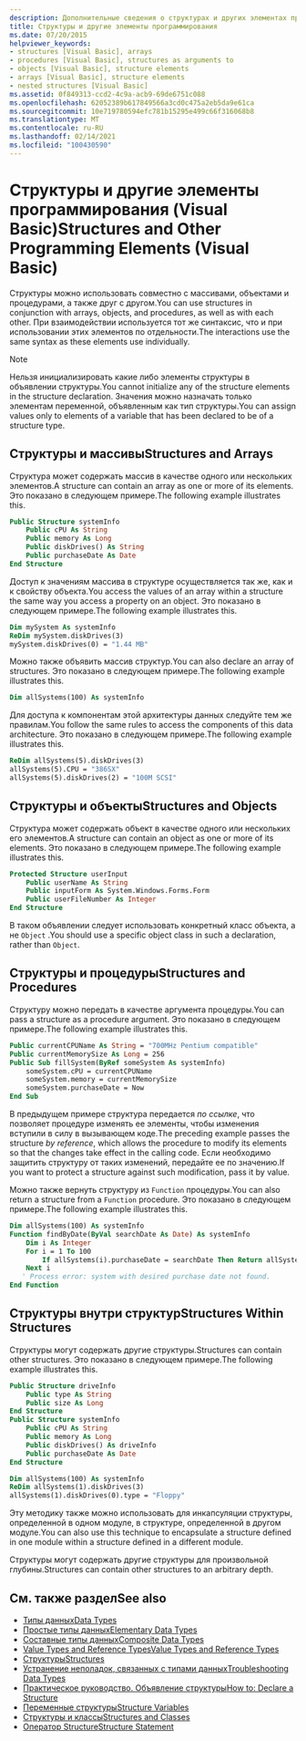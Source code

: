 ```yaml
---
description: Дополнительные сведения о структурах и других элементах программирования (Visual Basic)
title: Структуры и другие элементы программирования
ms.date: 07/20/2015
helpviewer_keywords:
- structures [Visual Basic], arrays
- procedures [Visual Basic], structures as arguments to
- objects [Visual Basic], structure elements
- arrays [Visual Basic], structure elements
- nested structures [Visual Basic]
ms.assetid: 0f849313-ccd2-4c9a-acb9-69de6751c088
ms.openlocfilehash: 62052389b617849566a3cd0c475a2eb5da9e61ca
ms.sourcegitcommit: 10e719780594efc781b15295e499c66f316068b8
ms.translationtype: MT
ms.contentlocale: ru-RU
ms.lasthandoff: 02/14/2021
ms.locfileid: "100430590"
---
```

# <a name="structures-and-other-programming-elements-visual-basic"></a><span data-ttu-id="c0b52-103">Структуры и другие элементы программирования (Visual Basic)</span><span class="sxs-lookup"><span data-stu-id="c0b52-103">Structures and Other Programming Elements (Visual Basic)</span></span>

<span data-ttu-id="c0b52-104">Структуры можно использовать совместно с массивами, объектами и процедурами, а также друг с другом.</span><span class="sxs-lookup"><span data-stu-id="c0b52-104">You can use structures in conjunction with arrays, objects, and procedures, as well as with each other.</span></span> <span data-ttu-id="c0b52-105">При взаимодействии используется тот же синтаксис, что и при использовании этих элементов по отдельности.</span><span class="sxs-lookup"><span data-stu-id="c0b52-105">The interactions use the same syntax as these elements use individually.</span></span>  
  
> [!NOTE]
> <span data-ttu-id="c0b52-106">Нельзя инициализировать какие либо элементы структуры в объявлении структуры.</span><span class="sxs-lookup"><span data-stu-id="c0b52-106">You cannot initialize any of the structure elements in the structure declaration.</span></span> <span data-ttu-id="c0b52-107">Значения можно назначать только элементам переменной, объявленным как тип структуры.</span><span class="sxs-lookup"><span data-stu-id="c0b52-107">You can assign values only to elements of a variable that has been declared to be of a structure type.</span></span>  
  
## <a name="structures-and-arrays"></a><span data-ttu-id="c0b52-108">Структуры и массивы</span><span class="sxs-lookup"><span data-stu-id="c0b52-108">Structures and Arrays</span></span>  

 <span data-ttu-id="c0b52-109">Структура может содержать массив в качестве одного или нескольких элементов.</span><span class="sxs-lookup"><span data-stu-id="c0b52-109">A structure can contain an array as one or more of its elements.</span></span> <span data-ttu-id="c0b52-110">Это показано в следующем примере.</span><span class="sxs-lookup"><span data-stu-id="c0b52-110">The following example illustrates this.</span></span>  
  
```vb  
Public Structure systemInfo  
    Public cPU As String  
    Public memory As Long  
    Public diskDrives() As String  
    Public purchaseDate As Date  
End Structure
```  
  
 <span data-ttu-id="c0b52-111">Доступ к значениям массива в структуре осуществляется так же, как и к свойству объекта.</span><span class="sxs-lookup"><span data-stu-id="c0b52-111">You access the values of an array within a structure the same way you access a property on an object.</span></span> <span data-ttu-id="c0b52-112">Это показано в следующем примере.</span><span class="sxs-lookup"><span data-stu-id="c0b52-112">The following example illustrates this.</span></span>  
  
```vb  
Dim mySystem As systemInfo  
ReDim mySystem.diskDrives(3)  
mySystem.diskDrives(0) = "1.44 MB"  
```  
  
 <span data-ttu-id="c0b52-113">Можно также объявить массив структур.</span><span class="sxs-lookup"><span data-stu-id="c0b52-113">You can also declare an array of structures.</span></span> <span data-ttu-id="c0b52-114">Это показано в следующем примере.</span><span class="sxs-lookup"><span data-stu-id="c0b52-114">The following example illustrates this.</span></span>  
  
```vb  
Dim allSystems(100) As systemInfo  
```  
  
 <span data-ttu-id="c0b52-115">Для доступа к компонентам этой архитектуры данных следуйте тем же правилам.</span><span class="sxs-lookup"><span data-stu-id="c0b52-115">You follow the same rules to access the components of this data architecture.</span></span> <span data-ttu-id="c0b52-116">Это показано в следующем примере.</span><span class="sxs-lookup"><span data-stu-id="c0b52-116">The following example illustrates this.</span></span>  
  
```vb  
ReDim allSystems(5).diskDrives(3)  
allSystems(5).CPU = "386SX"  
allSystems(5).diskDrives(2) = "100M SCSI"  
```  
  
## <a name="structures-and-objects"></a><span data-ttu-id="c0b52-117">Структуры и объекты</span><span class="sxs-lookup"><span data-stu-id="c0b52-117">Structures and Objects</span></span>  

 <span data-ttu-id="c0b52-118">Структура может содержать объект в качестве одного или нескольких его элементов.</span><span class="sxs-lookup"><span data-stu-id="c0b52-118">A structure can contain an object as one or more of its elements.</span></span> <span data-ttu-id="c0b52-119">Это показано в следующем примере.</span><span class="sxs-lookup"><span data-stu-id="c0b52-119">The following example illustrates this.</span></span>  
  
```vb  
Protected Structure userInput  
    Public userName As String  
    Public inputForm As System.Windows.Forms.Form  
    Public userFileNumber As Integer  
End Structure  
```  
  
 <span data-ttu-id="c0b52-120">В таком объявлении следует использовать конкретный класс объекта, а не `Object` .</span><span class="sxs-lookup"><span data-stu-id="c0b52-120">You should use a specific object class in such a declaration, rather than `Object`.</span></span>  
  
## <a name="structures-and-procedures"></a><span data-ttu-id="c0b52-121">Структуры и процедуры</span><span class="sxs-lookup"><span data-stu-id="c0b52-121">Structures and Procedures</span></span>  

 <span data-ttu-id="c0b52-122">Структуру можно передать в качестве аргумента процедуры.</span><span class="sxs-lookup"><span data-stu-id="c0b52-122">You can pass a structure as a procedure argument.</span></span> <span data-ttu-id="c0b52-123">Это показано в следующем примере.</span><span class="sxs-lookup"><span data-stu-id="c0b52-123">The following example illustrates this.</span></span>  
  
```vb  
Public currentCPUName As String = "700MHz Pentium compatible"  
Public currentMemorySize As Long = 256  
Public Sub fillSystem(ByRef someSystem As systemInfo)  
    someSystem.cPU = currentCPUName  
    someSystem.memory = currentMemorySize  
    someSystem.purchaseDate = Now  
End Sub  
```  
  
 <span data-ttu-id="c0b52-124">В предыдущем примере структура передается *по ссылке*, что позволяет процедуре изменять ее элементы, чтобы изменения вступили в силу в вызывающем коде.</span><span class="sxs-lookup"><span data-stu-id="c0b52-124">The preceding example passes the structure *by reference*, which allows the procedure to modify its elements so that the changes take effect in the calling code.</span></span> <span data-ttu-id="c0b52-125">Если необходимо защитить структуру от таких изменений, передайте ее по значению.</span><span class="sxs-lookup"><span data-stu-id="c0b52-125">If you want to protect a structure against such modification, pass it by value.</span></span>  
  
 <span data-ttu-id="c0b52-126">Можно также вернуть структуру из `Function` процедуры.</span><span class="sxs-lookup"><span data-stu-id="c0b52-126">You can also return a structure from a `Function` procedure.</span></span> <span data-ttu-id="c0b52-127">Это показано в следующем примере.</span><span class="sxs-lookup"><span data-stu-id="c0b52-127">The following example illustrates this.</span></span>  
  
```vb  
Dim allSystems(100) As systemInfo  
Function findByDate(ByVal searchDate As Date) As systemInfo  
    Dim i As Integer  
    For i = 1 To 100  
        If allSystems(i).purchaseDate = searchDate Then Return allSystems(i)  
    Next i  
   ' Process error: system with desired purchase date not found.  
End Function  
```  
  
## <a name="structures-within-structures"></a><span data-ttu-id="c0b52-128">Структуры внутри структур</span><span class="sxs-lookup"><span data-stu-id="c0b52-128">Structures Within Structures</span></span>  

 <span data-ttu-id="c0b52-129">Структуры могут содержать другие структуры.</span><span class="sxs-lookup"><span data-stu-id="c0b52-129">Structures can contain other structures.</span></span> <span data-ttu-id="c0b52-130">Это показано в следующем примере.</span><span class="sxs-lookup"><span data-stu-id="c0b52-130">The following example illustrates this.</span></span>  
  
```vb  
Public Structure driveInfo  
    Public type As String  
    Public size As Long  
End Structure  
Public Structure systemInfo  
    Public cPU As String  
    Public memory As Long  
    Public diskDrives() As driveInfo  
    Public purchaseDate As Date  
End Structure  
```  
  
```vb  
Dim allSystems(100) As systemInfo  
ReDim allSystems(1).diskDrives(3)  
allSystems(1).diskDrives(0).type = "Floppy"  
```  
  
 <span data-ttu-id="c0b52-131">Эту методику также можно использовать для инкапсуляции структуры, определенной в одном модуле, в структуре, определенной в другом модуле.</span><span class="sxs-lookup"><span data-stu-id="c0b52-131">You can also use this technique to encapsulate a structure defined in one module within a structure defined in a different module.</span></span>  
  
 <span data-ttu-id="c0b52-132">Структуры могут содержать другие структуры для произвольной глубины.</span><span class="sxs-lookup"><span data-stu-id="c0b52-132">Structures can contain other structures to an arbitrary depth.</span></span>  
  
## <a name="see-also"></a><span data-ttu-id="c0b52-133">См. также раздел</span><span class="sxs-lookup"><span data-stu-id="c0b52-133">See also</span></span>

- [<span data-ttu-id="c0b52-134">Типы данных</span><span class="sxs-lookup"><span data-stu-id="c0b52-134">Data Types</span></span>](index.md)
- [<span data-ttu-id="c0b52-135">Простые типы данных</span><span class="sxs-lookup"><span data-stu-id="c0b52-135">Elementary Data Types</span></span>](elementary-data-types.md)
- [<span data-ttu-id="c0b52-136">Составные типы данных</span><span class="sxs-lookup"><span data-stu-id="c0b52-136">Composite Data Types</span></span>](composite-data-types.md)
- [<span data-ttu-id="c0b52-137">Value Types and Reference Types</span><span class="sxs-lookup"><span data-stu-id="c0b52-137">Value Types and Reference Types</span></span>](value-types-and-reference-types.md)
- [<span data-ttu-id="c0b52-138">Структуры</span><span class="sxs-lookup"><span data-stu-id="c0b52-138">Structures</span></span>](structures.md)
- [<span data-ttu-id="c0b52-139">Устранение неполадок, связанных с типами данных</span><span class="sxs-lookup"><span data-stu-id="c0b52-139">Troubleshooting Data Types</span></span>](troubleshooting-data-types.md)
- [<span data-ttu-id="c0b52-140">Практическое руководство. Объявление структуры</span><span class="sxs-lookup"><span data-stu-id="c0b52-140">How to: Declare a Structure</span></span>](how-to-declare-a-structure.md)
- [<span data-ttu-id="c0b52-141">Переменные структуры</span><span class="sxs-lookup"><span data-stu-id="c0b52-141">Structure Variables</span></span>](structure-variables.md)
- [<span data-ttu-id="c0b52-142">Структуры и классы</span><span class="sxs-lookup"><span data-stu-id="c0b52-142">Structures and Classes</span></span>](structures-and-classes.md)
- [<span data-ttu-id="c0b52-143">Оператор Structure</span><span class="sxs-lookup"><span data-stu-id="c0b52-143">Structure Statement</span></span>](../../../language-reference/statements/structure-statement.md)
